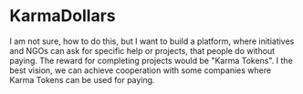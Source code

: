 # KarmaDollars
I am not sure, how to do this, but I want to build a platform, where initiatives and NGOs can ask for specific help or projects, that people do without paying. The reward for completing projects would be "Karma Tokens". I the best vision, we can achieve cooperation with some companies where Karma Tokens can be used for paying.  
